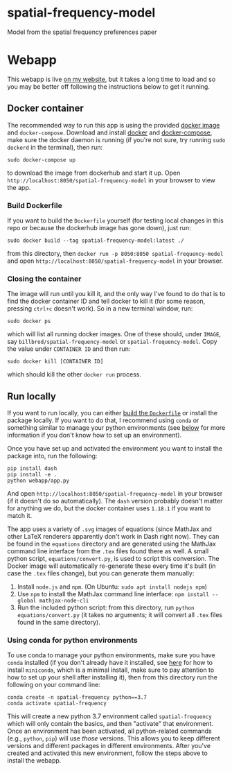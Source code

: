 # spatial-frequency-model

Model from the spatial frequency preferences paper

# Webapp 

This webapp is live [on my
website](https://wfbroderick.com/spatial-frequency-model), but it takes a long
time to load and so you may be better off following the instructions below to
get it running.

## Docker container

The recommended way to run this app is using the provided [docker
image](https://hub.docker.com/r/billbrod/spatial-frequency-model) and
`docker-compose`. Download and install
[docker](https://docs.docker.com/engine/install/) and
[docker-compose](https://docs.docker.com/compose/install/), make sure the docker
daemon is running (if you're not sure, try running `sudo dockerd` in the
terminal), then run:

```
sudo docker-compose up
```

to download the image from dockerhub and start it up. Open
`http://localhost:8050/spatial-frequency-model` in your browser to view the app.

### Build Dockerfile

If you want to build the `Dockerfile` yourself (for testing local changes in
this repo or because the dockerhub image has gone down), just run:

```
sudo docker build --tag spatial-frequency-model:latest ./
```

from this directory, then `docker run -p 8050:8050 spatial-frequency-model` and
open `http://localhost:8050/spatial-frequency-model` in your browser.

### Closing the container

The image will run until you kill it, and the only way I've found to
do that is to find the docker container ID and tell docker to kill it
(for some reason, pressing `ctrl+c` doesn't work). So in a new
terminal window, run:

```
sudo docker ps
```

which will list all running docker images. One of these should, under
`IMAGE`, say `billbrod/spatial-frequency-model` or
`spatial-frequency-model`. Copy the value under `CONTAINER ID` and
then run:

```
sudo docker kill [CONTAINER ID]
```

which should kill the other `docker run` process.

## Run locally

If you want to run locally, you can either [build the
`Dockerfile`](#build-dockerfile) or install the package locally. If you want to
do that, I recommend using `conda` or something similar to manage your python
environments (see [below](#using-conda-for-python-environments) for more
information if you don't know how to set up an environment).

Once you have set up and activated the environment you want to install the
package into, run the following:

```
pip install dash
pip install -e .
python webapp/app.py
```

And open `http://localhost:8050/spatial-frequency-model` in your browser (if it
doesn't do so automatically). The `dash` version probably doesn't matter for
anything we do, but the docker container uses `1.18.1` if you want to match it.

The app uses a variety of `.svg` images of equations (since MathJax
and other LaTeX renderers apparently don't work in Dash right
now). They can be found in the `equations` directory and are generated
using the MathJax command line interface from the `.tex` files found
there as well. A small python script, `equations/convert.py`, is used
to script this conversion. The Docker image will automatically
re-generate these every time it's built (in case the `.tex` files
change), but you can generate them manually:

1. Install `node.js` and `npm`. (On Ubuntu: `sudo apt install nodejs
   npm`)
2. Use `npm` to install the MathJax command line interface: `npm
   install --global mathjax-node-cli`
3. Run the included python script: from this directory, run `python
   equations/convert.py` (it takes no arguments; it will convert all
   `.tex` files found in the same directory).

### Using conda for python environments

To use conda to manage your python environments, make sure you have `conda`
installed (if you don't already have it installed, see
[here](https://docs.conda.io/en/latest/miniconda.html) for how to install
`miniconda`, which is a minimal install, make sure to pay attention to how to
set up your shell after installing it), then from this directory run the
following on your command line:

```
conda create -n spatial-frequency python==3.7
conda activate spatial-frequency
```

This will create a new python 3.7 environment called `spatial-frequency` which
will only contain the basics, and then "activate" that environment. Once an
environment has been activated, all python-related commands (e.g., `python`,
`pip`) will use *those* versions. This allows you to keep different versions and
different packages in different environments. After you've created and activated
this new environment, follow the steps above to install the webapp.

